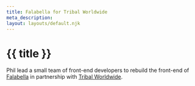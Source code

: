 ```yaml
---
title: Falabella for Tribal Worldwide
meta_description:
layout: layouts/default.njk
---
```


# {{ title }}

Phil lead a small team of front-end developers to rebuild the front-end of [Falabella](https://www.falabella.com) in partnership with [Tribal Worldwide](https://www.tribalworldwide.co.uk/).
